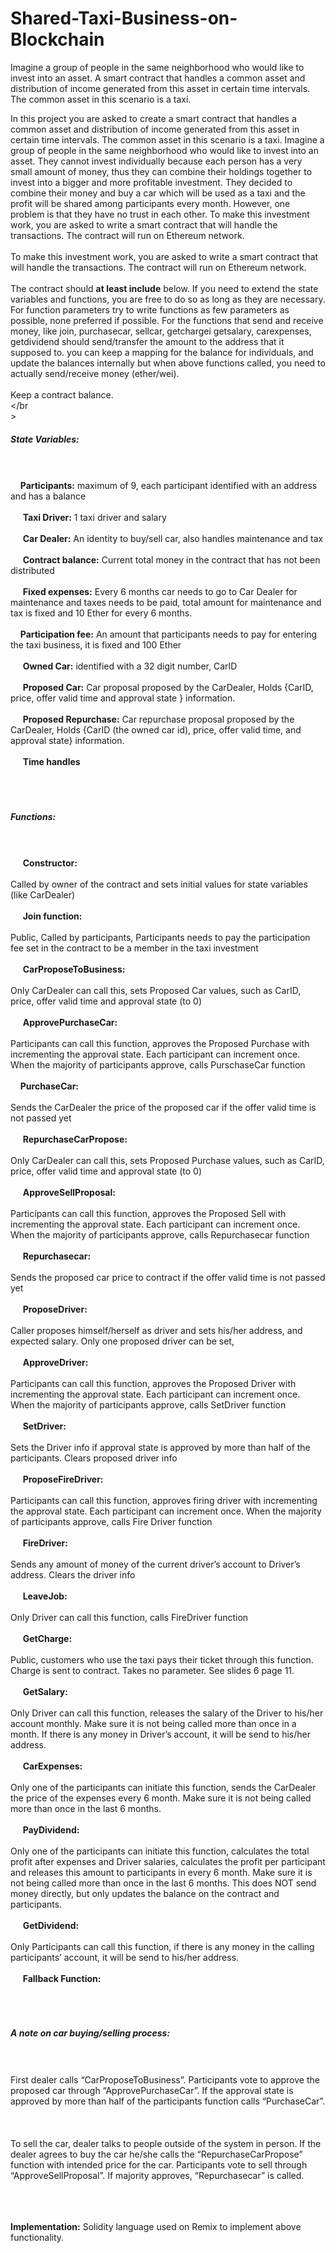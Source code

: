 # Shared-Taxi-Business-on-Blockchain
Imagine a group of people in the same neighborhood who would like to invest into an asset. A smart contract that handles a common asset and distribution of income generated from this asset in certain time intervals. The common asset in this scenario is a taxi. 

In this project you are asked to create a smart contract that handles a common asset and distribution of income
generated from this asset in certain time intervals. The common asset in this scenario is a taxi.
Imagine a group of people in the same neighborhood who would like to invest into an asset. They cannot invest
individually because each person has a very small amount of money, thus they can combine their holdings together
to invest into a bigger and more profitable investment.
They decided to combine their money and buy a car which will be used as a taxi and the profit will be shared
among participants every month. However, one problem is that they have no trust in each other.
To make this investment work, you are asked to write a smart contract that will handle the transactions. The
contract will run on Ethereum network.
</br></br>
To make this investment work, you are asked to write a smart contract that will handle the transactions. The
contract will run on Ethereum network.
</br></br>
The contract should **at least include** below. If you need to extend the state variables and functions, you are free to
do so as long as they are necessary. For function parameters try to write functions as few parameters as possible,
none preferred if possible.
For the functions that send and receive money, like join, purchasecar, sellcar, getchargei getsalary, carexpenses,
getdividend should send/transfer the amount to the address that it supposed to. you can keep a mapping for the
balance for individuals, and update the balances internally but when above functions called, you need to actually
send/receive money (ether/wei).
<br></br>
Keep a contract balance.
<br></br<br>></br>
##### State Variables: 
<br></br>
&nbsp;&nbsp;&nbsp;&nbsp;**Participants:** maximum of 9, each participant identified with an address and has a balance
<br></br>
&nbsp;&nbsp;&nbsp;&nbsp; **Taxi Driver:** 1 taxi driver and salary
<br></br>
&nbsp;&nbsp;&nbsp;&nbsp; **Car Dealer:** An identity to buy/sell car, also handles maintenance and tax
<br></br>
&nbsp;&nbsp;&nbsp;&nbsp; **Contract balance:** Current total money in the contract that has not been distributed
<br></br>
&nbsp;&nbsp;&nbsp;&nbsp; **Fixed expenses:** Every 6 months car needs to go to Car Dealer for maintenance and taxes needs to be
paid, total amount for maintenance and tax is fixed and 10 Ether for every 6 months.
<br></br>
&nbsp;&nbsp;&nbsp;&nbsp;**Participation fee:** An amount that participants needs to pay for entering the taxi business, it is fixed and
100 Ether
<br></br>
&nbsp;&nbsp;&nbsp;&nbsp; **Owned Car:** identified with a 32 digit number, CarID
<br></br>
&nbsp;&nbsp;&nbsp;&nbsp; **Proposed Car:** Car proposal proposed by the CarDealer, Holds {CarID, price, offer valid time and approval
state } information.
<br></br>
&nbsp;&nbsp;&nbsp;&nbsp; **Proposed Repurchase:** Car repurchase proposal proposed by the CarDealer, Holds {CarID (the owned
car id), price, offer valid time, and approval state} information.
<br></br>
&nbsp;&nbsp;&nbsp;&nbsp; **Time handles** 
<br></br>
<br></br>
##### Functions: 
<br></br>
&nbsp;&nbsp;&nbsp;&nbsp; **Constructor:** <br></br>
Called by owner of the contract and sets initial values for state variables (like CarDealer)
<br></br>
&nbsp;&nbsp;&nbsp;&nbsp; **Join function:** <br></br>
Public, Called by participants, Participants needs to pay the participation fee set in the contract to be a
member in the taxi investment
<br></br>
&nbsp;&nbsp;&nbsp;&nbsp; **CarProposeToBusiness:** <br></br>
Only CarDealer can call this, sets Proposed Car values, such as CarID, price, offer valid time and
approval state (to 0)
<br></br>
&nbsp;&nbsp;&nbsp;&nbsp; **ApprovePurchaseCar:** <br></br>
Participants can call this function, approves the Proposed Purchase with incrementing the approval
state. Each participant can increment once. When the majority of participants approve, calls PurschaseCar
function
<br></br>
&nbsp;&nbsp;&nbsp;&nbsp;**PurchaseCar:**<br></br>
Sends the CarDealer the price of the proposed car if the offer valid time is not passed yet
<br></br>
&nbsp;&nbsp;&nbsp;&nbsp; **RepurchaseCarPropose:** <br></br>
Only CarDealer can call this, sets Proposed Purchase values, such as CarID, price, offer valid time and
approval state (to 0)
<br></br>
&nbsp;&nbsp;&nbsp;&nbsp; **ApproveSellProposal:** <br></br>
Participants can call this function, approves the Proposed Sell with incrementing the approval state.
Each participant can increment once. When the majority of participants approve, calls Repurchasecar function
<br></br>
&nbsp;&nbsp;&nbsp;&nbsp; **Repurchasecar:** <br></br>
Sends the proposed car price to contract if the offer valid time is not passed yet
<br></br>
&nbsp;&nbsp;&nbsp;&nbsp; **ProposeDriver:** <br></br>
Caller proposes himself/herself as driver and sets his/her address, and expected salary. Only one
proposed driver can be set,
<br></br>
&nbsp;&nbsp;&nbsp;&nbsp; **ApproveDriver:** <br></br>
Participants can call this function, approves the Proposed Driver with incrementing the approval state.
Each participant can increment once. When the majority of participants approve, calls SetDriver function
<br></br>
&nbsp;&nbsp;&nbsp;&nbsp; **SetDriver:** <br></br>
Sets the Driver info if approval state is approved by more than half of the participants. Clears proposed
driver info
<br></br>
&nbsp;&nbsp;&nbsp;&nbsp; **ProposeFireDriver:** <br></br>
Participants can call this function, approves firing driver with incrementing the approval state. Each
participant can increment once. When the majority of participants approve, calls Fire Driver function
<br></br>
&nbsp;&nbsp;&nbsp;&nbsp; **FireDriver:** <br></br>
Sends any amount of money of the current driver’s account to Driver’s address. Clears the driver info
<br></br>
&nbsp;&nbsp;&nbsp;&nbsp; **LeaveJob:** <br></br>
Only Driver can call this function, calls FireDriver function
<br></br>
&nbsp;&nbsp;&nbsp;&nbsp; **GetCharge:** <br></br>
Public, customers who use the taxi pays their ticket through this function. Charge is sent to contract.
Takes no parameter. See slides 6 page 11.
<br></br>
&nbsp;&nbsp;&nbsp;&nbsp; **GetSalary:** <br></br>
Only Driver can call this function, releases the salary of the Driver to his/her account monthly. Make
sure it is not being called more than once in a month. If there is any money in Driver’s account, it will be send to
his/her address.
<br></br>
&nbsp;&nbsp;&nbsp;&nbsp; **CarExpenses:** <br></br>
Only one of the participants can initiate this function, sends the CarDealer the price of the expenses
every 6 month. Make sure it is not being called more than once in the last 6 months. 
<br></br>
&nbsp;&nbsp;&nbsp;&nbsp; **PayDividend:** <br></br>
Only one of the participants can initiate this function, calculates the total profit after expenses and
Driver salaries, calculates the profit per participant and releases this amount to participants in every 6 month.
Make sure it is not being called more than once in the last 6 months. This does NOT send money directly, but
only updates the balance on the contract and participants.
<br></br>
&nbsp;&nbsp;&nbsp;&nbsp; **GetDividend:** <br></br>
Only Participants can call this function, if there is any money in the calling participants’ account, it will
be send to his/her address.
<br></br>
&nbsp;&nbsp;&nbsp;&nbsp; **Fallback Function:** <br></br><br></br>
##### A note on car buying/selling process:
<br></br>
First dealer calls “CarProposeToBusiness”. Participants vote to approve the proposed car through
“ApprovePurchaseCar”. If the approval state is approved by more than half of the participants function calls
“PurchaseCar”.
<br></br><br></br>
To sell the car, dealer talks to people outside of the system in person. If the dealer agrees to buy the car he/she
calls the “RepurchaseCarPropose” function with intended price for the car. Participants vote to sell through
“ApproveSellProposal”. If majority approves, “Repurchasecar” is called. 
<br></br><br></br>

**Implementation:** Solidity language used on Remix to implement above functionality. 






